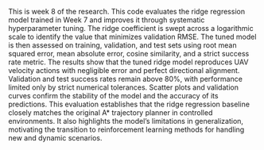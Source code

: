 This is week 8 of the research.
This code evaluates the ridge regression model trained in Week 7 and improves it through systematic hyperparameter tuning. The ridge coefficient is swept across a logarithmic scale to identify the value that minimizes validation RMSE. The tuned model is then assessed on training, validation, and test sets using root mean squared error, mean absolute error, cosine similarity, and a strict success rate metric.
The results show that the tuned ridge model reproduces UAV velocity actions with negligible error and perfect directional alignment. Validation and test success rates remain above 80%, with performance limited only by strict numerical tolerances. Scatter plots and validation curves confirm the stability of the model and the accuracy of its predictions.
This evaluation establishes that the ridge regression baseline closely matches the original A* trajectory planner in controlled environments. It also highlights the model’s limitations in generalization, motivating the transition to reinforcement learning methods for handling new and dynamic scenarios.

